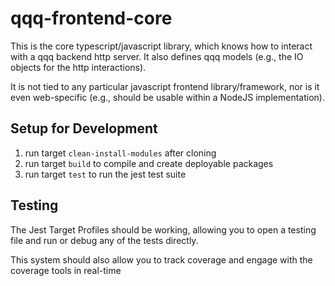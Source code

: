# qqq-frontend-core
This is the core typescript/javascript library, which knows how to interact with a qqq backend http server.  It also defines qqq models (e.g., the IO objects for the http interactions).  

It is not tied to any particular javascript frontend library/framework, nor is it even web-specific (e.g., should be usable within a NodeJS implementation). 

## Setup for Development 
1. run target `clean-install-modules` after cloning
2. run target `build` to compile and create deployable packages 
3. run target `test` to run the jest test suite 

## Testing
The Jest Target Profiles should be working, allowing you to open a testing file and run or debug any of the tests directly.  

This system should also allow you to track coverage and engage with the coverage tools in real-time
